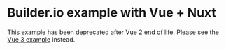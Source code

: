 # Builder.io example with Vue + Nuxt

This example has been deprecated after Vue 2 [end of life](https://v2.vuejs.org/lts/). Please see the [Vue 3 example](/vue-3/) instead.
